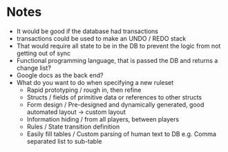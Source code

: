 # Notes
- It would be good if the database had transactions
- transactions could be used to make an UNDO / REDO stack
- That would require all state to be in the DB to prevent the logic from not getting out of sync
- Functional programming language, that is passed the DB and returns a change list?
- Google docs as the back end?
- What do you want to do when specifying a new ruleset
  - Rapid prototyping / rough in, then refine
  - Structs / fields of primitive data or references to other structs
  - Form design / Pre-designed and dynamically generated, good automated layout -> custom layout
  - Information hiding / from all players, between players
  - Rules / State transition definition 
  - Easily fill tables / Custom parsing of human text to DB e.g. Comma separated list to sub-table